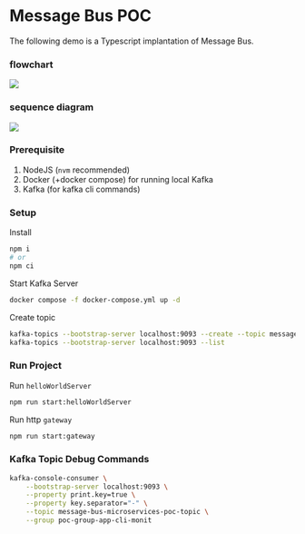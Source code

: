# Message Bus POC

The following demo is a Typescript implantation of Message Bus.

### flowchart
[![](https://mermaid.ink/img/pako:eNqNkE1rwzAMhv-K0WmFlN3D2GErrJdCRwOF2TkIW2lN_BH8sVKa_vd5c2CHXaaL3lc8L0K6gfSKoIXB-Is8Y0is2wjHSr0aTS498Nr7FVuvn9m87br9zN4w0QWvFVwMX3rPngo5jziMyKbgVZb0KL2L2dLMdhQjnuglxxr-9ZwvmhXD3jNl6vsKbckYf_TBqAOFTy2J_5n8fys0YClY1KqcffteICCdyZKAtkiFYRQg3L1wmJM_XJ2ENoVMDeRJlRs3Gk8BLbQDmlimpHTyYVf_-PPOBiZ0H97bGrx_AZMSfGw?type=png)](https://mermaid.live/edit#pako:eNqNkE1rwzAMhv-K0WmFlN3D2GErrJdCRwOF2TkIW2lN_BH8sVKa_vd5c2CHXaaL3lc8L0K6gfSKoIXB-Is8Y0is2wjHSr0aTS498Nr7FVuvn9m87br9zN4w0QWvFVwMX3rPngo5jziMyKbgVZb0KL2L2dLMdhQjnuglxxr-9ZwvmhXD3jNl6vsKbckYf_TBqAOFTy2J_5n8fys0YClY1KqcffteICCdyZKAtkiFYRQg3L1wmJM_XJ2ENoVMDeRJlRs3Gk8BLbQDmlimpHTyYVf_-PPOBiZ0H97bGrx_AZMSfGw)

### sequence diagram
[![](https://mermaid.ink/img/pako:eNqVklFLwzAQx79KzJNiq-95GKgt20PHxBUGUpAjOWcxTWrSKKX0u3tdNh0MZOYhhLvc7__n7gYurUIuuMePgEZiVsPWQVMZRgdkZx170DWaLkbiHSPpbHY9hw6_oBdsnpfsNmb3MUov0XvY4n3wgrXOqiDxkpi1NYIt8qJYvWxWT0WWsBZ6bUEJloEx_VXk_FZPSgvU2m6s02qN7rOWKJi0xofmPOTe-QklJXZ6ps8bh63uj9A7WhS4YEN2V-bjQejIPCn8tOkPy_-hH1o8mY_DoO9l-cgc-pYkkCe8QddArWi2w1RU8e4NG6y4oKcC917xyoz0D0Jn172RXHQuYMJDq4i-3wMuXkF7iqKqaReWcVl2O5PwFsyztU0sHL8B3AvDGQ?type=png)](https://mermaid.live/edit#pako:eNqVklFLwzAQx79KzJNiq-95GKgt20PHxBUGUpAjOWcxTWrSKKX0u3tdNh0MZOYhhLvc7__n7gYurUIuuMePgEZiVsPWQVMZRgdkZx170DWaLkbiHSPpbHY9hw6_oBdsnpfsNmb3MUov0XvY4n3wgrXOqiDxkpi1NYIt8qJYvWxWT0WWsBZ6bUEJloEx_VXk_FZPSgvU2m6s02qN7rOWKJi0xofmPOTe-QklJXZ6ps8bh63uj9A7WhS4YEN2V-bjQejIPCn8tOkPy_-hH1o8mY_DoO9l-cgc-pYkkCe8QddArWi2w1RU8e4NG6y4oKcC917xyoz0D0Jn172RXHQuYMJDq4i-3wMuXkF7iqKqaReWcVl2O5PwFsyztU0sHL8B3AvDGQ)

### Prerequisite

1. NodeJS (`nvm` recommended)
2. Docker (+docker compose) for running local Kafka
3. Kafka (for kafka cli commands)

### Setup

Install 
```bash
npm i
# or
npm ci
```

Start Kafka Server
```bash
docker compose -f docker-compose.yml up -d
```

Create topic
```bash
kafka-topics --bootstrap-server localhost:9093 --create --topic message-bus-microservices-poc-topic --partitions 8 --replication-factor 1
kafka-topics --bootstrap-server localhost:9093 --list
```

### Run Project

Run `helloWorldServer`
```bash
npm run start:helloWorldServer
```

Run http `gateway`
```bash
npm run start:gateway
```


### Kafka Topic Debug Commands

```bash
kafka-console-consumer \
    --bootstrap-server localhost:9093 \
    --property print.key=true \
    --property key.separator="-" \
    --topic message-bus-microservices-poc-topic \
    --group poc-group-app-cli-monit
```
